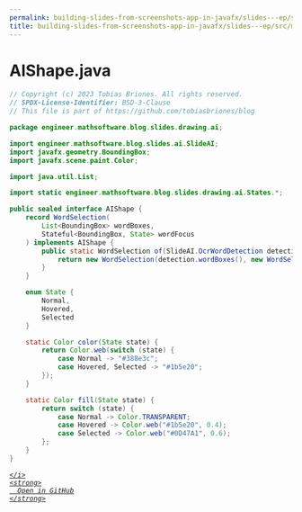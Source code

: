 ```yaml
---
permalink: building-slides-from-screenshots-app-in-javafx/slides---ep/src/main/java/engineer/mathsoftware/blog/slides/drawing/ai/AIShape.java.html
title: building-slides-from-screenshots-app-in-javafx/slides---ep/src/main/java/engineer/mathsoftware/blog/slides/drawing/ai/AIShape.java
---
```


# AIShape.java
```java
// Copyright (c) 2023 Tobias Briones. All rights reserved.
// SPDX-License-Identifier: BSD-3-Clause
// This file is part of https://github.com/tobiasbriones/blog

package engineer.mathsoftware.blog.slides.drawing.ai;

import engineer.mathsoftware.blog.slides.ai.SlideAI;
import javafx.geometry.BoundingBox;
import javafx.scene.paint.Color;

import java.util.List;

import static engineer.mathsoftware.blog.slides.drawing.ai.States.*;

public sealed interface AIShape {
    record WordSelection(
        List<BoundingBox> wordBoxes,
        Stateful<BoundingBox, State> wordFocus
    ) implements AIShape {
        public static WordSelection of(SlideAI.OcrWordDetection detection) {
            return new WordSelection(detection.wordBoxes(), new WordSelectionState());
        }
    }

    enum State {
        Normal,
        Hovered,
        Selected
    }

    static Color color(State state) {
        return Color.web(switch (state) {
            case Normal -> "#388e3c";
            case Hovered, Selected -> "#1b5e20";
        });
    }

    static Color fill(State state) {
        return switch (state) {
            case Normal -> Color.TRANSPARENT;
            case Hovered -> Color.web("#1b5e20", 0.4);
            case Selected -> Color.web("#0D47A1", 0.6);
        };
    }
}


```
<div class="social open-gh-btn my-4">
  <a class="btn btn-github" href="https://github.com/tobiasbriones/blog/tree/main/swe/dev/java/javafx/drawing/productivity/building-slides-from-screenshots-app-in-javafx/slides---ep/src/main/java/engineer/mathsoftware/blog/slides/drawing/ai/AIShape.java" target="_blank">
    <i class="fab fa-github">
      
    </i>
    <strong>
      Open in GitHub
    </strong>
  </a>
</div>